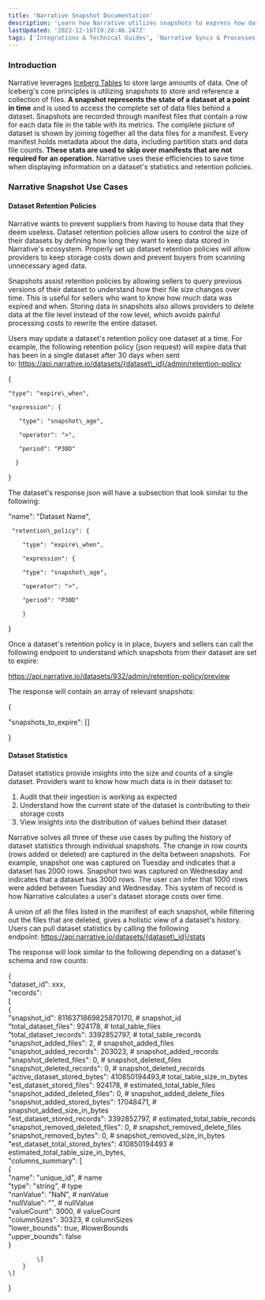 ```yaml
---
title: 'Narrative Snapshot Documentation'
description: 'Learn how Narrative utilizes snapshots to express how datasets change over time. '
lastUpdated: '2022-12-16T19:28:46.247Z'
tags: ['Integrations & Technical Guides', 'Narrative Syncs & Processes']
---
```

### Introduction 

Narrative leverages [Iceberg Tables](https://iceberg.apache.org/spec/#:~:text=A%20snapshot%20represents%20the%20state,partition%20data%2C%20and%20its%20metrics.) to store large amounts of data. One of Iceberg's core principles is utilizing snapshots to store and reference a collection of files. **A snapshot represents the state of a dataset at a point in time** and is used to access the complete set of data files behind a dataset. Snapshots are recorded through manifest files that contain a row for each data file in the table with its metrics. The complete picture of dataset is shown by joining together all the data files for a manifest. Every manifest holds metadata about the data, including partition stats and data file counts. **These stats are used to skip over manifests that are not required for an operation.** Narrative uses these efficiencies to save time when displaying information on a dataset's statistics and retention policies. 

### Narrative Snapshot Use Cases 

#### **Dataset Retention Policies** 

Narrative wants to prevent suppliers from having to house data that they deem useless. Dataset retention policies allow users to control the size of their datasets by defining how long they want to keep data stored in Narrative's ecosystem. Properly set up dataset retention policies will allow providers to keep storage costs down and prevent buyers from scanning unnecessary aged data.  

Snapshots assist retention policies by allowing sellers to query previous versions of their dataset to understand how their file size changes over time. This is useful for sellers who want to know how much data was expired and when. Storing data in snapshots also allows providers to delete data at the file level instead of the row level, which avoids painful processing costs to rewrite the entire dataset. 

Users may update a dataset's retention policy one dataset at a time. For example, the following retention policy (json request) will expire data that has been in a single dataset after 30 days when sent to: https://api.narrative.io/datasets/{dataset\_id}/admin/retention-policy

{   
  
    "type": "expire\_when",  
  
    "expression": {  
  
       "type": "snapshot\_age",  
  
       "operator": ">",  
  
       "period": "P30D"  
  
      }  
}

The dataset's response json will have a subsection that look similar to the following: 

"name": "Dataset Name",  
  
     "retention\_policy": {  
  
        "type": "expire\_when",  
  
        "expression": {  
  
        "type": "snapshot\_age",  
  
        "operator": ">",  
  
        "period": "P30D"  
  
        }  
}

Once a dataset's retention policy is in place, buyers and sellers can call the following endpoint to understand which snapshots from their dataset are set to expire: 

https://api.narrative.io/datasets/932/admin/retention-policy/preview

The response will contain an array of relevant snapshots:

{  
  
"snapshots\_to\_expire": \[\]  
  
}

#### Dataset Statistics

Dataset statistics provide insights into the size and counts of a single dataset. Providers want to know how much data is in their dataset to:

1.  Audit that their ingestion is working as expected
2.  Understand how the current state of the dataset is contributing to their storage costs
3.  View insights into the distribution of values behind their dataset 

Narrative solves all three of these use cases by pulling the history of dataset statistics through individual snapshots. The change in row counts (rows added or deleted) are captured in the delta between snapshots.  For example, snapshot one was captured on Tuesday and indicates that a dataset has 2000 rows. Snapshot two was captured on Wednesday and indicates that a dataset has 3000 rows. The user can infer that 1000 rows were added between Tuesday and Wednesday. This system of record is how Narrative calculates a user's dataset storage costs over time.

A union of all the files listed in the manifest of each snapshot, while filtering out the files that are deleted, gives a holistic view of a dataset's history. Users can pull dataset statistics by calling the following endpoint: https://api.narrative.io/datasets/{dataset\_id}/stats

The response will look similar to the following depending on a dataset's schema and row counts: 

{  
    "dataset\_id": xxx,  
    "records":  
    \[  
        {  
            "snapshot\_id": 8116371869825870170,         # snapshot\_id  
            "total\_dataset\_files": 924178,                # total\_table\_files  
            "total\_dataset\_records": 3392852797,        # total\_table\_records  
            "snapshot\_added\_files": 2,                    # snapshot\_added\_files  
            "snapshot\_added\_records": 203023,            # snapshot\_added\_records  
            "snapshot\_deleted\_files": 0,                # snapshot\_deleted\_files  
            "snapshot\_deleted\_records": 0,                # snapshot\_deleted\_records  
            "active\_dataset\_stored\_bytes": 410850194493,# total\_table\_size\_in\_bytes  
            "est\_dataset\_stored\_files": 924178,            # estimated\_total\_table\_files  
            "snapshot\_added\_deleted\_files": 0,            # snapshot\_added\_delete\_files  
            "snapshot\_added\_stored\_bytes": 17048471,    # snapshot\_added\_size\_in\_bytes  
            "est\_dataset\_stored\_records": 3392852797,    # estimated\_total\_table\_records  
            "snapshot\_removed\_deleted\_files": 0,        # snapshot\_removed\_delete\_files  
            "snapshot\_removed\_bytes": 0,                # snapshot\_removed\_size\_in\_bytes  
            "est\_dataset\_total\_stored\_bytes": 410850194493 # estimated\_total\_table\_size\_in\_bytes,  
            "columns\_summary": \[  
                {  
                    "name": "unique\_id",    # name  
                    "type": "string",        # type  
                    "nanValue": "NaN",        # nanValue  
                    "nullValue": "",        # nullValue  
                    "valueCount": 3000,        # valueCount  
                    "columnSizes": 30323,    # columnSizes  
                    "lower\_bounds": true,    #lowerBounds  
                    "upper\_bounds": false  
                }  
  
            \]  
        }  
    \]  
}
